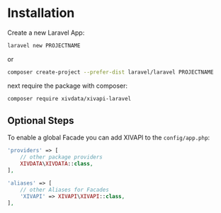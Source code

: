 # Installation

Create a new Laravel App:

```bash
laravel new PROJECTNAME
```

or

```bash
composer create-project --prefer-dist laravel/laravel PROJECTNAME
```

next require the package with composer:

```bash
composer require xivdata/xivapi-laravel
```

## Optional Steps

To enable a global Facade you can add XIVAPI to the ``config/app.php``:

```php
'providers' => [
    // other package providers
    XIVDATA\XIVDATA::class,
],
```

```php
'aliases' => [
    // other Aliases for Facades
    'XIVAPI' => XIVAPI\XIVAPI::class,
],
```
